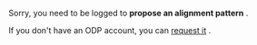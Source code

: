 Sorry, you need to be logged to
 __propose an alignment pattern__ 
 .
 



 If you don't have an ODP account, you can
 [request it](http://ontologydesignpatterns.org/wiki/Special:RequestAccount "Special:RequestAccount") 
 .